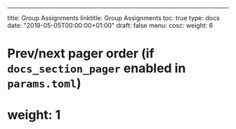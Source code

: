 ---
title: Group Assignments
linktitle: Group Assignments
toc: true
type: docs
date: "2019-05-05T00:00:00+01:00"
draft: false
menu:
  cosc:
    weight: 6

# Prev/next pager order (if `docs_section_pager` enabled in `params.toml`)
# weight: 1
